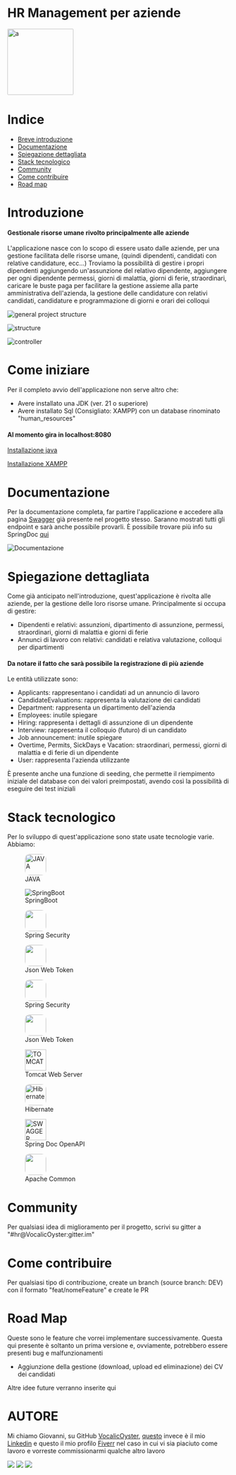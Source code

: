 # HR Management per aziende

<a href="https://www.instagram.com/foreachsolutions/">
<img src="/images/ForeachSolutions.jpg" width="150" height="150" style="border-radius: 2px;" alt="a">
</a>


# Indice
- [Breve introduzione](#introduzione)
- [Documentazione](#documentazione)
- [Spiegazione dettagliata](#spiegazione-dettagliata)
- [Stack tecnologico](#stack-tecnologico)
- [Community](#community)
- [Come contribuire](#come-contribuire)
- [Road map](#road-map)


# Introduzione
#### Gestionale risorse umane rivolto principalmente alle aziende

L'applicazione nasce con lo scopo di essere usato dalle aziende, per una gestione facilitata 
delle risorse umane, (quindi dipendenti, candidati con relative candidature, ecc...)
Troviamo la possibilità di gestire i propri dipendenti aggiungendo un'assunzione del
relativo dipendente, aggiungere per ogni dipendente permessi, giorni di malattia, 
giorni di ferie, straordinari, caricare le buste paga per facilitare la gestione assieme alla parte amministrativa dell'azienda, 
la gestione delle candidature con relativi candidati, candidature e programmazione di giorni e orari dei
colloqui


![general project structure](/images/project%20structure.png) 

![structure](/images/structure.png) 

![controller](/images/controller.png)


# Come iniziare

Per il completo avvio dell'applicazione non serve altro che:

- Avere installato una JDK (ver. 21 o superiore) 
- Avere installato Sql (Consigliato: XAMPP) con un database rinominato "human_resources"
#### Al momento gira in localhost:8080
[Installazione java](https://www.java.com/it/download/manual.jsp)

[Installazione XAMPP](https://www.apachefriends.org/it/index.html)

# Documentazione
Per la documentazione completa, far partire l'applicazione e accedere alla pagina [Swagger](http://localhost:8080/swagger-ui/index.html) 
già presente nel progetto stesso.
Saranno mostrati tutti gli endpoint e sarà anche possibile provarli. È possibile trovare
più info su SpringDoc [qui](https://springdoc.org/)

![Documentazione](/images/documentazione.png)


# Spiegazione dettagliata
Come già anticipato nell'introduzione, quest'applicazione è rivolta alle aziende, 
per la gestione delle loro risorse umane. Principalmente si occupa di gestire:

- Dipendenti e relativi: assunzioni, dipartimento di assunzione, permessi, straordinari, giorni di malattia e giorni di ferie 
- Annunci di lavoro con relativi: candidati e relativa valutazione, colloqui per dipartimenti

#### Da notare il fatto che sarà possibile la registrazione di più aziende
Le entità utilizzate sono: 

- Applicants: rappresentano i candidati ad un annuncio di lavoro 
- CandidateEvaluations: rappresenta la valutazione dei candidati
- Department: rappresenta un dipartimento dell'azienda 
- Employees: inutile spiegare
- Hiring: rappresenta i dettagli di assunzione di un dipendente
- Interview: rappresenta il colloquio (futuro) di un candidato
- Job announcement: inutile spiegare
- Overtime, Permits, SickDays e Vacation: straordinari, permessi, giorni di malattia e di ferie di un dipendente
- User: rappresenta l'azienda utilizzante


È presente anche una funzione di seeding, che permette il riempimento iniziale del database con dei valori preimpostati,
avendo così la possibilità di eseguire dei test iniziali


# Stack tecnologico

Per lo sviluppo di quest'applicazione sono state usate tecnologie varie. Abbiamo:

<figure>
<img src="https://logowik.com/content/uploads/images/java1655.logowik.com.webp" width="48" height="48" style="border-radius: 10px" alt="JAVA"/>
<figcaption>JAVA</figcaption>
</figure>


<figure>
    <img src="/images/icons8-spring-boot-48.png" alt="SpringBoot" />
    <figcaption>SpringBoot</figcaption>
</figure>


<figure>
<img src="images/springsecurity.png" width="48" height="48" style="border-radius: 10px"/>
<figcaption>Spring Security</figcaption>
</figure>


<figure>
<img src="https://upload.wikimedia.org/wikipedia/commons/8/87/Sql_data_base_with_logo.png" height="48" style="border-radius: 10px"/>
<figcaption>Json Web Token</figcaption>
</figure>


<figure>
<img src="images/springsecurity.png" width="48" height="48" style="border-radius: 10px"/>
<figcaption>Spring Security</figcaption>
</figure>


<figure>
<img src="https://seeklogo.com/images/J/json-web-tokens-jwt-io-logo-C003DEC47A-seeklogo.com.png" width="48" height="48" style="border-radius: 10px"/>
<figcaption>Json Web Token</figcaption>
</figure>


<figure>
<img src="images/tomcat.png"width="48" height="48" alt="TOMCAT"/>
<figcaption>Tomcat Web Server</figcaption>
</figure>


<figure>
    <img src="https://miro.medium.com/v2/resize:fit:400/0*jba3dz1j64rfhl5i.jpg" width="48" height="48" style="border-radius: 10px"  alt="Hibernate" />
    <figcaption>Hibernate</figcaption>
</figure>


<figure>
<img src="https://help.apiary.io/images/swagger-logo.png" width="48" height="48" alt="SWAGGER"/>
<figcaption>Spring Doc OpenAPI</figcaption>
</figure>


<figure>
<img src="images/Apache_Feather_Logo.png" width="48" height="48" style="border-radius: 10px"/>
<figcaption>Apache Common</figcaption>
</figure>

# Community

Per qualsiasi idea di miglioramento per il progetto, scrivi su gitter a "#hr@VocalicOyster:gitter.im"

# Come contribuire

Per qualsiasi tipo di contribuzione, create un branch (source branch: DEV) con il formato "feat/nomeFeature" 
e create le PR

# Road Map

Queste sono le feature che vorrei implementare successivamente. Questa qui presente è soltanto un prima versione
e, ovviamente, potrebbero essere presenti bug e malfunzionamenti

- Aggiunzione della gestione (download, upload ed eliminazione) dei CV dei candidati

Altre idee future verranno inserite qui


# AUTORE

Mi chiamo Giovanni, su GitHub [VocalicOyster](https://github.com/VocalicOyster), [questo]() invece è
il mio [Linkedin]() e questo il mio profilo [Fiverr]() nel caso in cui vi sia piaciuto come lavoro e 
vorreste commissionarmi qualche altro lavoro

[![](https://img.shields.io/badge/linkedin-blue?logo=linkedin)](https://www.linkedin.com/in/giovanni-innaimi/) 
[![](https://img.shields.io/badge/Fiverr-green?logo=fiverr&labelColor=%23004F1B)](https://it.fiverr.com/giovanniinnaimi)
[![](https://img.shields.io/badge/Instagram-%23E3314C?logo=instagram&logoColor=white)](https://www.instagram.com/foreachsolutions/)

